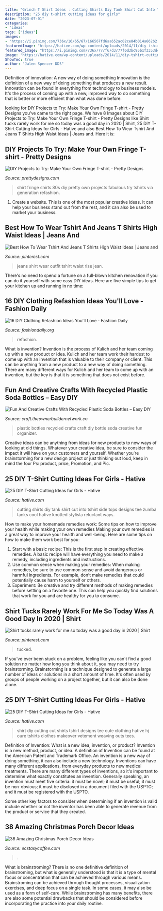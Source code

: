 ```yaml
---
title: "Grinch T Shirt Ideas : Cutting Shirts Diy Tank Shirt Cut Into Tshirt Side Tops Designs Tee Zumba Tanks Cool Hative Knotted Stylista Reluctant Ways"
description: "25 diy t-shirt cutting ideas for girls"
date: "2023-07-01"
categories:
- "ideas"
tags: ["ideas"]
images:
- "https://i.pinimg.com/736x/16/65/67/166567fd6aa652ac02ce84b014a662b2.jpg"
featuredImage: "https://hative.com/wp-content/uploads/2014/11/diy-tshirt-cutting-ideas/22-cutting-shirts-into-tank-tops.jpg"
featured_image: "https://i.pinimg.com/736x/77/f6/d3/77f6d3bc95b1f3353dc1ed31df6b985b.jpg"
image: "https://hative.com/wp-content/uploads/2014/11/diy-tshirt-cutting-ideas/8-diy-t-shirt-cut.jpg"
ShowToc: true
author: "Jalen Spencer DDS"
---
```



Definition of innovation: A new way of doing something
Innovation is the definition of a new way of doing something that produces a new result. Innovation can be found in everything from technology to business models. It's the process of coming up with a new, improved way to do something that is better or more efficient than what was done before.

	

		
looking for DIY Projects to Try: Make Your Own Fringe T-shirt - Pretty Designs you've came to the right page. We have 8 Images about DIY Projects to Try: Make Your Own Fringe T-shirt - Pretty Designs like Shirt tucks rarely work for me so today was a good day in 2020 | Shirt, 25 DIY T-Shirt Cutting Ideas for Girls - Hative and also Best How To Wear Tshirt And Jeans T Shirts High Waist Ideas | Jeans and. Here it is:
		
    
## DIY Projects To Try: Make Your Own Fringe T-shirt - Pretty Designs

<img loading=lazy src="http://www.prettydesigns.com/wp-content/uploads/2014/05/Pretty-Shirt.jpg" onerror="this.onerror=null;this.src='https://tse2.mm.bing.net/th?id=OIP.FeK_ERFnHr2jt_WYTfYYGgHaL1&amp;pid=15.1';" alt="DIY Projects to Try: Make Your Own Fringe T-shirt - Pretty Designs">

_Source: prettydesigns.com_

>shirt fringe shirts 80s diy pretty own projects fabulous try tshirts via generation refashion. 

	

1. Create a website. This is one of the most popular creative ideas. It can help your business stand out from the rest, and it can also be used to market your business.

    
## Best How To Wear Tshirt And Jeans T Shirts High Waist Ideas | Jeans And

<img loading=lazy src="https://i.pinimg.com/736x/16/65/67/166567fd6aa652ac02ce84b014a662b2.jpg" onerror="this.onerror=null;this.src='https://tse1.mm.bing.net/th?id=OIP.gnPu4-gXr5KNAEPtFE7zwwAAAA&amp;pid=15.1';" alt="Best How To Wear Tshirt And Jeans T Shirts High Waist Ideas | Jeans and">

_Source: pinterest.com_

>jeans shirt wear outfit tshirt waist rise jean. 

	

There's no need to spend a fortune on a full-blown kitchen renovation if you can do it yourself with some easy DIY ideas. Here are five simple tips to get your kitchen up and running in no time: 

    
## 16 DIY Clothing Refashion Ideas You&#039;ll Love - Fashion Daily

<img loading=lazy src="https://fashiondaily.org/wp-content/uploads/2017/05/DIY-Cloth-Hacks-.jpg" onerror="this.onerror=null;this.src='https://tse1.mm.bing.net/th?id=OIP.NUPF9bTNb6Yfhpm_i3_dtAHaQS&amp;pid=15.1';" alt="16 DIY Clothing Refashion Ideas You&#039;ll Love - Fashion Daily">

_Source: fashiondaily.org_

>refashion. 

	

What is invention?
Invention is the process of Kulich and her team coming up with a new product or idea. Kulich and her team work their hardest to come up with an invention that is valuable to their company or client. This can be anything from a new product to a new way of doing something. There are many different ways for Kulich and her team to come up with an invention, but the key is that it is something that does not exist before.

    
## Fun And Creative Crafts With Recycled Plastic Soda Bottles – Easy DIY

<img loading=lazy src="https://craft.theownerbuildernetwork.co/files/2015/04/Plastic-Bottle-Ideas006.jpg" onerror="this.onerror=null;this.src='https://tse1.mm.bing.net/th?id=OIP.HGmixYqLTdXLvrIOqjLB1wHaFq&amp;pid=15.1';" alt="Fun And Creative Crafts With Recycled Plastic Soda Bottles – Easy DIY">

_Source: craft.theownerbuildernetwork.co_

>plastic bottles recycled crafts craft diy bottle soda creative fun organizer. 

	

Creative ideas can be anything from ideas for new products to new ways of looking at old things. Whatever your creative idea, be sure to consider the impact it will have on your customers and yourself. Whether you're brainstorming for a new design project or just thinking out loud, keep in mind the four Ps: product, price, Promotion, and Pic.

    
## 25 DIY T-Shirt Cutting Ideas For Girls - Hative

<img loading=lazy src="https://hative.com/wp-content/uploads/2014/11/diy-tshirt-cutting-ideas/22-cutting-shirts-into-tank-tops.jpg" onerror="this.onerror=null;this.src='https://tse3.mm.bing.net/th?id=OIP.ligGZPDzb2KKBMl05sedxgHaLJ&amp;pid=15.1';" alt="25 DIY T-Shirt Cutting Ideas for Girls - Hative">

_Source: hative.com_

>cutting shirts diy tank shirt cut into tshirt side tops designs tee zumba tanks cool hative knotted stylista reluctant ways. 

	

How to make your homemade remedies work: Some tips on how to improve your health while making your own remedies
Making your own remedies is a great way to improve your health and well-being. Here are some tips on how to make them work best for you: 
1. Start with a basic recipe: This is the first step in creating effective remedies. A basic recipe will have everything you need to make a remedy, including ingredients and instructions. 
2. Use common sense when making your remedies: When making remedies, be sure to use common sense and avoid dangerous or harmful ingredients. For example, don’t make remedies that could potentially cause harm to yourself or others. 
3. Experiment: Be creative and try different methods of making remedies before settling on a favorite one. This can help you quickly find solutions that work for you and are healthy for you to consume.

    
## Shirt Tucks Rarely Work For Me So Today Was A Good Day In 2020 | Shirt

<img loading=lazy src="https://i.pinimg.com/736x/77/f6/d3/77f6d3bc95b1f3353dc1ed31df6b985b.jpg" onerror="this.onerror=null;this.src='https://tse3.mm.bing.net/th?id=OIP.gZSJ2K-JGAnj1yPMD1cYCAHaKa&amp;pid=15.1';" alt="Shirt tucks rarely work for me so today was a good day in 2020 | Shirt">

_Source: pinterest.com_

>tucked. 

	

If you've ever been stuck on a problem, feeling like you can't find a good solution no matter how long you think about it, you may need to try brainstorming. Brainstorming is a technique designed to generate a large number of ideas or solutions in a short amount of time. It's often used by groups of people working on a project together, but it can also be done alone.

    
## 25 DIY T-Shirt Cutting Ideas For Girls - Hative

<img loading=lazy src="https://hative.com/wp-content/uploads/2014/11/diy-tshirt-cutting-ideas/8-diy-t-shirt-cut.jpg" onerror="this.onerror=null;this.src='https://tse4.mm.bing.net/th?id=OIP.lAqm5suao2-fk3kSm47Z0gHaKB&amp;pid=15.1';" alt="25 DIY T-Shirt Cutting Ideas for Girls - Hative">

_Source: hative.com_

>shirt diy cutting cut shirts tshirt designs tee cute clothing hative hj oure tshirts clothes makeover vetement weaving outs tees. 

	

Definition of Invention: What is a new idea, invention, or product?
Invention is a new method, product, or idea. A definition of Invention can be found at the American Patent and Trademark Office. An invention is a new way of doing something, it can also include a new technology. Inventions can have many different applications, from everyday products to new medical treatments. 
There are many different types of inventions, so it's important to determine what exactly constitutes an invention. Generally speaking, an invention must meet five criteria: it must be novel; it must be useful; it must be non-obvious; it must be disclosed in a document filed with the USPTO; and it must be registered with the USPTO. 

Some other key factors to consider when determining if an invention is valid include whether or not the inventor has been able to generate revenue from the product or service that they created.

    
## 38 Amazing Christmas Porch Decor Ideas

<img loading=lazy src="https://i0.wp.com/www.ecstasycoffee.com/wp-content/uploads/2016/10/Christmas-Porch-Décor-Ideas-37.jpg" onerror="this.onerror=null;this.src='https://tse1.mm.bing.net/th?id=OIP.ozw2f3dYLMGCKrq4jmSJkwHaKc&amp;pid=15.1';" alt="38 Amazing Christmas Porch Decor Ideas">

_Source: ecstasycoffee.com_

>. 

	

What is brainstroming?
There is no one definitive definition of brainstroming, but what is generally understood is that it is a type of mental focus or concentration that can be achieved through various means. Brainstroming can be achieved through thought processes, visualization exercises, and deep focus on a single task. In some cases, it may also be used as a form of self-care. While brainstroming has many benefits, there are also some potential drawbacks that should be considered before incorporating the practice into your daily routine.

